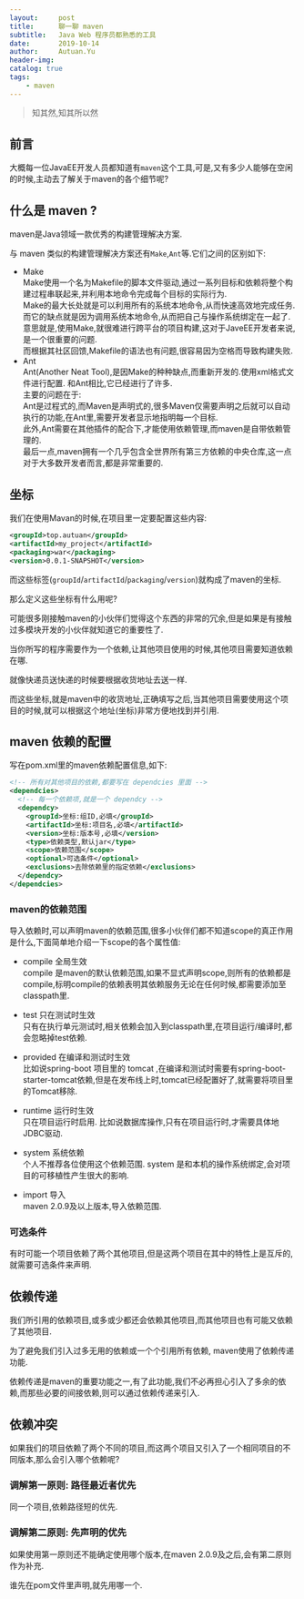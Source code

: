 ```yaml
---
layout:     post
title:      聊一聊 maven
subtitle:   Java Web 程序员都熟悉的工具
date:       2019-10-14
author:     Autuan.Yu
header-img:
catalog: true
tags:
    - maven
---
```


> 知其然,知其所以然

## 前言
大概每一位JavaEE开发人员都知道有`maven`这个工具,可是,又有多少人能够在空闲的时候,主动去了解关于maven的各个细节呢?  

## 什么是 maven ?  
maven是Java领域一款优秀的构建管理解决方案.   

与 maven 类似的构建管理解决方案还有`Make`,`Ant`等.它们之间的区别如下:  
* Make  
Make使用一个名为Makefile的脚本文件驱动,通过一系列目标和依赖将整个构建过程串联起来,并利用本地命令完成每个目标的实际行为.  
Make的最大长处就是可以利用所有的系统本地命令,从而快速高效地完成任务.  
而它的缺点就是因为调用系统本地命令,从而把自己与操作系统绑定在一起了. 意思就是,使用Make,就很难进行跨平台的项目构建,这对于JaveEE开发者来说,是一个很重要的问题.  
而根据其社区回馈,Makefile的语法也有问题,很容易因为空格而导致构建失败.   
* Ant  
Ant(Another Neat Tool),是因Make的种种缺点,而重新开发的.使用xml格式文件进行配置. 和Ant相比,它已经进行了许多.  
主要的问题在于:  
Ant是过程式的,而Maven是声明式的,很多Maven仅需要声明之后就可以自动执行的功能,在Ant里,需要开发者显示地指明每一个目标.  
此外,Ant需要在其他插件的配合下,才能使用依赖管理,而maven是自带依赖管理的.  
最后一点,maven拥有一个几乎包含全世界所有第三方依赖的中央仓库,这一点对于大多数开发者而言,都是非常重要的.  

## 坐标
我们在使用Mavan的时候,在项目里一定要配置这些内容:  
```xml
<groupId>top.autuan</groupId>
<artifactId>my_project</artifactId>
<packaging>war</packaging>
<version>0.0.1-SNAPSHOT</version>
```
而这些标签(`groupId`/`artifactId`/`packaging`/`version`)就构成了maven的坐标.  

那么定义这些坐标有什么用呢?  

可能很多刚接触maven的小伙伴们觉得这个东西的非常的冗余,但是如果是有接触过多模块开发的小伙伴就知道它的重要性了.  

当你所写的程序需要作为一个依赖,让其他项目使用的时候,其他项目需要知道依赖在哪.  

就像快递员送快递的时候要根据收货地址去送一样.  

而这些坐标,就是maven中的收货地址,正确填写之后,当其他项目需要使用这个项目的时候,就可以根据这个地址(坐标)非常方便地找到并引用.  

## maven 依赖的配置  
写在pom.xml里的maven依赖配置信息,如下:  
``` xml
<!-- 所有对其他项目的依赖,都要写在 dependcies 里面 -->
<dependcies>
  <!-- 每一个依赖项,就是一个 dependcy -->
  <dependcy>
    <groupId>坐标:组ID,必填</groupId>
    <artifactId>坐标:项目名,必填</artifactId>
    <version>坐标:版本号,必填</version>
    <type>依赖类型,默认jar</type>
    <scope>依赖范围</scope>
    <optional>可选条件</optional>
    <exclusions>去除依赖里的指定依赖</exclusions>
  </dependcy>
</dependcies>
```

### maven的依赖范围
导入依赖时,<scope></scope>可以声明maven的依赖范围,很多小伙伴们都不知道scope的真正作用是什么,下面简单地介绍一下scope的各个属性值:  

* compile 全局生效  
compile 是maven的默认依赖范围,如果不显式声明scope,则所有的依赖都是compile,标明compile的依赖表明其依赖服务无论在任何时候,都需要添加至classpath里.   

* test 只在测试时生效  
只有在执行单元测试时,相关依赖会加入到classpath里,在项目运行/编译时,都会忽略掉test依赖.  

* provided 在编译和测试时生效  
比如说spring-boot 项目里的 tomcat ,在编译和测试时需要有spring-boot-starter-tomcat依赖,但是在发布线上时,tomcat已经配置好了,就需要将项目里的Tomcat移除.  

* runtime 运行时生效  
只在项目运行时启用. 比如说数据库操作,只有在项目运行时,才需要具体地JDBC驱动.  

* system 系统依赖  
个人不推荐各位使用这个依赖范围. system 是和本机的操作系统绑定,会对项目的可移植性产生很大的影响.   

* import 导入  
maven 2.0.9及以上版本,导入依赖范围.  

### 可选条件  
有时可能一个项目依赖了两个其他项目,但是这两个项目在其中的特性上是互斥的,就需要可选条件来声明.  

## 依赖传递
我们所引用的依赖项目,或多或少都还会依赖其他项目,而其他项目也有可能又依赖了其他项目.   

为了避免我们引入过多无用的依赖或一个个引用所有依赖, maven使用了依赖传递功能.  

依赖传递是maven的重要功能之一,有了此功能,我们不必再担心引入了多余的依赖,而那些必要的间接依赖,则可以通过依赖传递来引入.  

## 依赖冲突  
如果我们的项目依赖了两个不同的项目,而这两个项目又引入了一个相同项目的不同版本,那么会引入哪个依赖呢?  
### 调解第一原则: 路径最近者优先
同一个项目,依赖路径短的优先.  

### 调解第二原则: 先声明的优先
如果使用第一原则还不能确定使用哪个版本,在maven 2.0.9及之后,会有第二原则作为补充.  

谁先在pom文件里声明,就先用哪一个.  
